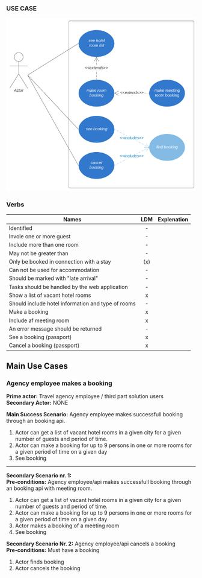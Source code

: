 ### USE CASE

![Billede af use case model. ligger også under denne mappe](UseCaseModel.png)

### Verbs

|Names            |LDM           | Explenation |
|-----------------|:------------:|-------------|
|Identified |-|
|Invole one or more guest|-|
|Include more than one room|-|
|May not be greater than|-|
|Only be booked in connection with a stay|(x)|
|Can not be used for accommodation|-|
|Should be marked with "late arrival"|-|
|Tasks should be handled by the web application|-|
|Show a list of vacant hotel rooms|x|
|Should include hotel information and type of rooms|-|
|Make a booking|x|
|Include af meeting room|x|
|An error message should be returned|-|
|See a booking (passport)|x|
|Cancel a booking (passport)|x|


## Main Use Cases

### Agency employee makes a booking

**Prime actor:** Travel agency employee / third part solution users  
**Secondary Actor:** NONE  


**Main Success Scenario:** Agency employee makes successfull booking through an booking api.

1. Actor can get a list of vacant hotel rooms in a given city for a given number of guests and period of time.
2. Actor can make a booking for up to 9 persons in one or more rooms for a given period of time on a given day
3. See booking

* * *


**Secondary Scenario nr. 1:**  
**Pre-conditions:** Agency employee/api makes successfull booking through an booking api with meeting room.     

1. Actor can get a list of vacant hotel rooms in a given city for a given number of guests and period of time.
2. Actor can make a booking for up to 9 persons in one or more rooms for a given period of time on a given day
3. Actor makes a booking of a meeting room
4. See booking


**Secondary Scenario Nr. 2:**  Agency employee/api cancels a booking  
**Pre-conditions:** Must have a booking  

1. Actor finds booking
2. Actor cancels the booking
